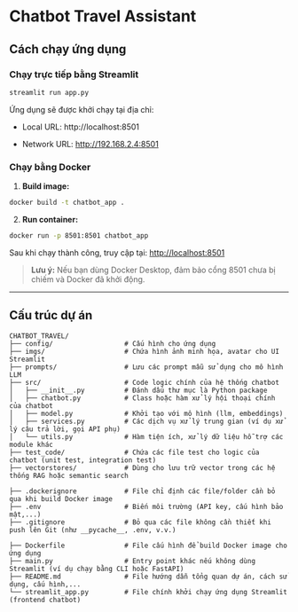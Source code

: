 # Chatbot Travel Assistant

## Cách chạy ứng dụng

### Chạy trực tiếp bằng Streamlit

```bash
streamlit run app.py
```

Ứng dụng sẽ được khởi chạy tại địa chỉ:

- Local URL: http://localhost:8501

- Network URL: http://192.168.2.4:8501

### Chạy bằng Docker

1. **Build image:**
```bash
docker build -t chatbot_app .
```

2. **Run container:**
```bash
docker run -p 8501:8501 chatbot_app
```

Sau khi chạy thành công, truy cập tại: [http://localhost:8501](http://localhost:8501)

> **Lưu ý:** Nếu bạn dùng Docker Desktop, đảm bảo cổng 8501 chưa bị chiếm và Docker đã khởi động.

---

## Cấu trúc dự án

```
CHATBOT_TRAVEL/
├── config/                  # Cấu hình cho ứng dụng
├── imgs/                    # Chứa hình ảnh minh họa, avatar cho UI Streamlit
├── prompts/                 # Lưu các prompt mẫu sử dụng cho mô hình LLM
├── src/                     # Code logic chính của hệ thống chatbot
│   ├── __init__.py          # Đánh dấu thư mục là Python package
│   ├── chatbot.py           # Class hoặc hàm xử lý hội thoại chính của chatbot
│   ├── model.py             # Khởi tạo với mô hình (llm, embeddings)
│   ├── services.py          # Các dịch vụ xử lý trung gian (ví dụ xử lý câu trả lời, gọi API phụ)
│   └── utils.py             # Hàm tiện ích, xử lý dữ liệu hỗ trợ các module khác
├── test_code/               # Chứa các file test cho logic của chatbot (unit test, integration test)
├── vectorstores/            # Dùng cho lưu trữ vector trong các hệ thống RAG hoặc semantic search

├── .dockerignore            # File chỉ định các file/folder cần bỏ qua khi build Docker image
├── .env                     # Biến môi trường (API key, cấu hình bảo mật,...)
├── .gitignore               # Bỏ qua các file không cần thiết khi push lên Git (như __pycache__, .env, v.v.)

├── Dockerfile               # File cấu hình để build Docker image cho ứng dụng
├── main.py                  # Entry point khác nếu không dùng Streamlit (ví dụ chạy bằng CLI hoặc FastAPI)
├── README.md                # File hướng dẫn tổng quan dự án, cách sử dụng, cấu hình,...
└── streamlit_app.py         # File chính khởi chạy ứng dụng Streamlit (frontend chatbot)
```